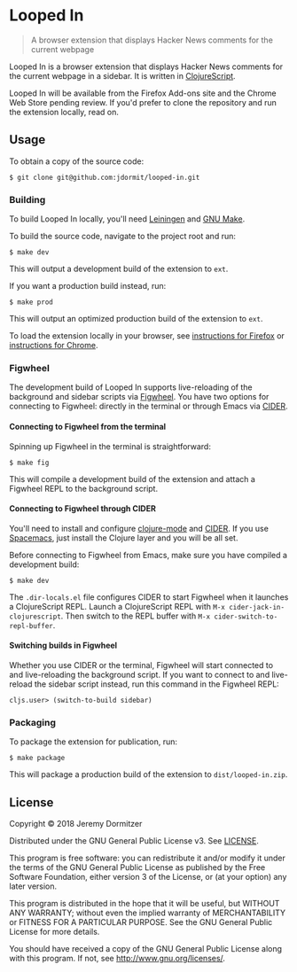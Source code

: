 # Looped In
> A browser extension that displays Hacker News comments for the current webpage

Looped In is a browser extension that displays Hacker News comments for the current webpage in a sidebar. It is written in [ClojureScript](https://clojurescript.org).

Looped In will be available from the Firefox Add-ons site and the Chrome Web Store pending review. If you'd prefer to clone the repository and run the extension locally, read on.

## Usage

To obtain a copy of the source code:

    $ git clone git@github.com:jdormit/looped-in.git
    
### Building

To build Looped In locally, you'll need [Leiningen](https://leiningen.org) and [GNU Make](https://www.gnu.org/software/make).

To build the source code, navigate to the project root and run:

    $ make dev

This will output a development build of the extension to `ext`. 

If you want a production build instead, run:

    $ make prod

This will output an optimized production build of the extension to `ext`.

To load the extension locally in your browser, see [instructions for Firefox](https://developer.mozilla.org/en-US/Add-ons/WebExtensions/Temporary_Installation_in_Firefox) or [instructions for Chrome](https://developer.chrome.com/extensions/getstarted#unpacked).

### Figwheel

The development build of Looped In supports live-reloading of the background and sidebar scripts via [Figwheel](https://github.com/bhauman/lein-figwheel). You have two options for connecting to Figwheel: directly in the terminal or through Emacs via [CIDER](https://github.com/clojure-emacs/cider).

#### Connecting to Figwheel from the terminal

Spinning up Figwheel in the terminal is straightforward:

    $ make fig

This will compile a development build of the extension and attach a Figwheel REPL to the background script.

#### Connecting to Figwheel through CIDER

You'll need to install and configure [clojure-mode](https://github.com/clojure-emacs/clojure-mode) and [CIDER](https://github.com/clojure-emacs/cider). If you use [Spacemacs](https://spacemacs.org), just install the Clojure layer and you will be all set. 

Before connecting to Figwheel from Emacs, make sure you have compiled a development build:

    $ make dev

The `.dir-locals.el` file configures CIDER to start Figwheel when it launches a ClojureScript REPL. Launch a ClojureScript REPL with `M-x cider-jack-in-clojurescript`. Then switch to the REPL buffer with `M-x cider-switch-to-repl-buffer`.

#### Switching builds in Figwheel

Whether you use CIDER or the terminal, Figwheel will start connected to and live-reloading the background script. If you want to connect to and live-reload the sidebar script instead, run this command in the Figwheel REPL:

    cljs.user> (switch-to-build sidebar)

### Packaging

To package the extension for publication, run:

    $ make package

This will package a production build of the extension to `dist/looped-in.zip`.

## License

Copyright © 2018 Jeremy Dormitzer

Distributed under the GNU General Public License v3. See [LICENSE](./LICENSE).

This program is free software: you can redistribute it and/or modify
it under the terms of the GNU General Public License as published by
the Free Software Foundation, either version 3 of the License, or
(at your option) any later version.

This program is distributed in the hope that it will be useful,
but WITHOUT ANY WARRANTY; without even the implied warranty of
MERCHANTABILITY or FITNESS FOR A PARTICULAR PURPOSE.  See the
GNU General Public License for more details.

You should have received a copy of the GNU General Public License
along with this program.  If not, see <http://www.gnu.org/licenses/>.
